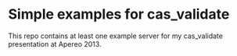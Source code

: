 # Simple examples for cas_validate

This repo contains at least one example server for my cas_validate
presentation at Apereo 2013.
